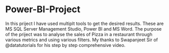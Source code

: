# Power-BI-Project
In this priject I have used multiplt tools to get the desired results. These are MS SQL Server Management Studio, Power BI and MS Word.
The purpose of the priject was to analyse the sales of Pizza in a restaurant through various metrics and using various filters. 
My thanks to Swapanjeet Sir of @datatutorials for his step by step comprehensive video.

